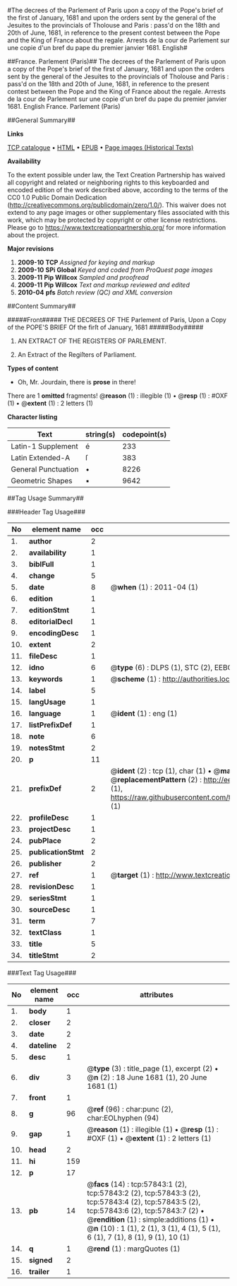 #The decrees of the Parlement of Paris upon a copy of the Pope's brief of the first of January, 1681 and upon the orders sent by the general of the Jesuites to the provincials of Tholouse and Paris : pass'd on the 18th and 20th of June, 1681, in reference to the present contest between the Pope and the King of France about the regale. Arrests de la cour de Parlement sur une copie d'un bref du pape du premier janvier 1681. English#

##France. Parlement (Paris)##
The decrees of the Parlement of Paris upon a copy of the Pope's brief of the first of January, 1681 and upon the orders sent by the general of the Jesuites to the provincials of Tholouse and Paris : pass'd on the 18th and 20th of June, 1681, in reference to the present contest between the Pope and the King of France about the regale.
Arrests de la cour de Parlement sur une copie d'un bref du pape du premier janvier 1681. English
France. Parlement (Paris)

##General Summary##

**Links**

[TCP catalogue](http://www.ota.ox.ac.uk/tcp/)  • 
[HTML](http://tei.it.ox.ac.uk/tcp/Texts-HTML/free/A37/A37410.html)  • 
[EPUB](http://tei.it.ox.ac.uk/tcp/Texts-EPUB/free/A37/A37410.epub) • 
[Page images (Historical Texts)](https://historicaltexts.jisc.ac.uk/eebo-12259945e)

**Availability**

To the extent possible under law, the Text Creation Partnership has waived all copyright and related or neighboring rights to this keyboarded and encoded edition of the work described above, according to the terms of the CC0 1.0 Public Domain Dedication (http://creativecommons.org/publicdomain/zero/1.0/). This waiver does not extend to any page images or other supplementary files associated with this work, which may be protected by copyright or other license restrictions. Please go to https://www.textcreationpartnership.org/ for more information about the project.

**Major revisions**

1. __2009-10__ __TCP__ *Assigned for keying and markup*
1. __2009-10__ __SPi Global__ *Keyed and coded from ProQuest page images*
1. __2009-11__ __Pip Willcox__ *Sampled and proofread*
1. __2009-11__ __Pip Willcox__ *Text and markup reviewed and edited*
1. __2010-04__ __pfs__ *Batch review (QC) and XML conversion*

##Content Summary##

#####Front#####
THE DECREES OF THE Parlement of Paris, Upon a Copy of the POPE'S BRIEF Of the firſt of January, 1681
#####Body#####

1. AN EXTRACT OF THE REGISTERS OF PARLEMENT.

1. An Extract of the Regiſters of Parliament.

**Types of content**

  * Oh, Mr. Jourdain, there is **prose** in there!

There are 1 **omitted** fragments! 
 @__reason__ (1) : illegible (1)  •  @__resp__ (1) : #OXF (1)  •  @__extent__ (1) : 2 letters (1)

**Character listing**


|Text|string(s)|codepoint(s)|
|---|---|---|
|Latin-1 Supplement|é|233|
|Latin Extended-A|ſ|383|
|General Punctuation|•|8226|
|Geometric Shapes|▪|9642|

##Tag Usage Summary##

###Header Tag Usage###

|No|element name|occ|attributes|
|---|---|---|---|
|1.|__author__|2||
|2.|__availability__|1||
|3.|__biblFull__|1||
|4.|__change__|5||
|5.|__date__|8| @__when__ (1) : 2011-04 (1)|
|6.|__edition__|1||
|7.|__editionStmt__|1||
|8.|__editorialDecl__|1||
|9.|__encodingDesc__|1||
|10.|__extent__|2||
|11.|__fileDesc__|1||
|12.|__idno__|6| @__type__ (6) : DLPS (1), STC (2), EEBO-CITATION (1), OCLC (1), VID (1)|
|13.|__keywords__|1| @__scheme__ (1) : http://authorities.loc.gov/ (1)|
|14.|__label__|5||
|15.|__langUsage__|1||
|16.|__language__|1| @__ident__ (1) : eng (1)|
|17.|__listPrefixDef__|1||
|18.|__note__|6||
|19.|__notesStmt__|2||
|20.|__p__|11||
|21.|__prefixDef__|2| @__ident__ (2) : tcp (1), char (1)  •  @__matchPattern__ (2) : ([0-9\-]+):([0-9IVX]+) (1), (.+) (1)  •  @__replacementPattern__ (2) : http://eebo.chadwyck.com/downloadtiff?vid=$1&page=$2 (1), https://raw.githubusercontent.com/textcreationpartnership/Texts/master/tcpchars.xml#$1 (1)|
|22.|__profileDesc__|1||
|23.|__projectDesc__|1||
|24.|__pubPlace__|2||
|25.|__publicationStmt__|2||
|26.|__publisher__|2||
|27.|__ref__|1| @__target__ (1) : http://www.textcreationpartnership.org/docs/. (1)|
|28.|__revisionDesc__|1||
|29.|__seriesStmt__|1||
|30.|__sourceDesc__|1||
|31.|__term__|7||
|32.|__textClass__|1||
|33.|__title__|5||
|34.|__titleStmt__|2||


###Text Tag Usage###

|No|element name|occ|attributes|
|---|---|---|---|
|1.|__body__|1||
|2.|__closer__|2||
|3.|__date__|2||
|4.|__dateline__|2||
|5.|__desc__|1||
|6.|__div__|3| @__type__ (3) : title_page (1), excerpt (2)  •  @__n__ (2) : 18 June 1681 (1), 20 June 1681 (1)|
|7.|__front__|1||
|8.|__g__|96| @__ref__ (96) : char:punc (2), char:EOLhyphen (94)|
|9.|__gap__|1| @__reason__ (1) : illegible (1)  •  @__resp__ (1) : #OXF (1)  •  @__extent__ (1) : 2 letters (1)|
|10.|__head__|2||
|11.|__hi__|159||
|12.|__p__|17||
|13.|__pb__|14| @__facs__ (14) : tcp:57843:1 (2), tcp:57843:2 (2), tcp:57843:3 (2), tcp:57843:4 (2), tcp:57843:5 (2), tcp:57843:6 (2), tcp:57843:7 (2)  •  @__rendition__ (1) : simple:additions (1)  •  @__n__ (10) : 1 (1), 2 (1), 3 (1), 4 (1), 5 (1), 6 (1), 7 (1), 8 (1), 9 (1), 10 (1)|
|14.|__q__|1| @__rend__ (1) : margQuotes (1)|
|15.|__signed__|2||
|16.|__trailer__|1||
